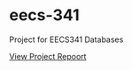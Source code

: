 eecs-341
========

Project for EECS341 Databases

[View Project Repoort](https://github.com/Aaronneyer/eecs-341/raw/master/doc/final_report/Gupta.Meyer.Neyer.Waxemberg.FinalReport.StatAP.html)
